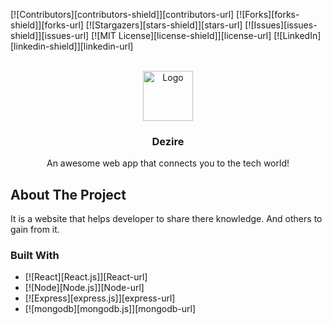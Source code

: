 <!-- Improved compatibility of back to top link: See: https://github.com/othneildrew/Best-README-Template/pull/73 -->
<a name="readme-top"></a>
<!--
*** Thanks for checking out the Best-README-Template. If you have a suggestion
*** that would make this better, please fork the repo and create a pull request
*** or simply open an issue with the tag "enhancement".
*** Don't forget to give the project a star!
*** Thanks again! Now go create something AMAZING! :D
-->



<!-- PROJECT SHIELDS -->
<!--
*** I'm using markdown "reference style" links for readability.
*** Reference links are enclosed in brackets [ ] instead of parentheses ( ).
*** See the bottom of this document for the declaration of the reference variables
*** for contributors-url, forks-url, etc. This is an optional, concise syntax you may use.
*** https://www.markdownguide.org/basic-syntax/#reference-style-links
-->
[![Contributors][contributors-shield]][contributors-url]
[![Forks][forks-shield]][forks-url]
[![Stargazers][stars-shield]][stars-url]
[![Issues][issues-shield]][issues-url]
[![MIT License][license-shield]][license-url]
[![LinkedIn][linkedin-shield]][linkedin-url]



<!-- PROJECT LOGO -->
<br />
<div align="center">
  <a href="https://github.com/SanchitYadav2005/Ed_tech/blob/master/frontend/public/logo.png">
    <img src="images/logo.png" alt="Logo" width="80" height="80">
  </a>

  <h3 align="center">Dezire</h3>

  <p align="center">
    An awesome web app that connects you to the tech world!
    <br />  
  </p>
</div>


<!-- ABOUT THE PROJECT -->
## About The Project
It is a website that helps developer to share there knowledge. And others to gain from it.



### Built With
* [![React][React.js]][React-url]
* [![Node][Node.js]][Node-url]
* [![Express][express.js]][express-url]
* [![mongodb][mongodb.js]][mongodb-url]







